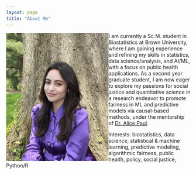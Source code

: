 ```yaml
---
layout: page
title: "About Me"
---
```


<!-- ![](/IMAGES/grad1.jpg) -->

<img src="/IMAGES/grad1.jpg" align="left" width="280"/> <!-- use this (html) for resizing the image -->

I am currently a Sc.M. student in Biostatistics at Brown University, where I am gaining experience and refining my skills in statistics, data science/analysis, and AI/ML, with a focus on public health applications. As a second year graduate student, I am now eager to explore my passions for social justice and quantitative science in a research endeavor to promote fairness in ML and predictive models via causal-based methods, under the mentorship of [Dr. Alice Paul](https://vivo.brown.edu/display/apaul6). 
 
Interests: biostatistics, data science, statistical & machine learning, predictive modeling, algorithmic fairness, public health, policy, social justice, Python/R

<br clear="left"/>

